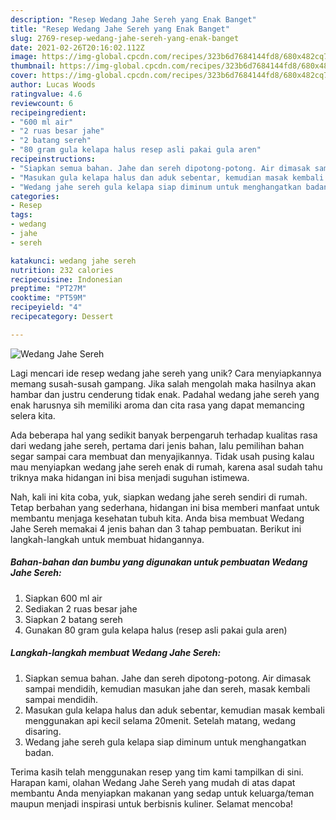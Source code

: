 ```yaml
---
description: "Resep Wedang Jahe Sereh yang Enak Banget"
title: "Resep Wedang Jahe Sereh yang Enak Banget"
slug: 2769-resep-wedang-jahe-sereh-yang-enak-banget
date: 2021-02-26T20:16:02.112Z
image: https://img-global.cpcdn.com/recipes/323b6d7684144fd8/680x482cq70/wedang-jahe-sereh-foto-resep-utama.jpg
thumbnail: https://img-global.cpcdn.com/recipes/323b6d7684144fd8/680x482cq70/wedang-jahe-sereh-foto-resep-utama.jpg
cover: https://img-global.cpcdn.com/recipes/323b6d7684144fd8/680x482cq70/wedang-jahe-sereh-foto-resep-utama.jpg
author: Lucas Woods
ratingvalue: 4.6
reviewcount: 6
recipeingredient:
- "600 ml air"
- "2 ruas besar jahe"
- "2 batang sereh"
- "80 gram gula kelapa halus resep asli pakai gula aren"
recipeinstructions:
- "Siapkan semua bahan. Jahe dan sereh dipotong-potong. Air dimasak sampai mendidih, kemudian masukan jahe dan sereh, masak kembali sampai mendidih."
- "Masukan gula kelapa halus dan aduk sebentar, kemudian masak kembali menggunakan api kecil selama 20menit. Setelah matang, wedang disaring."
- "Wedang jahe sereh gula kelapa siap diminum untuk menghangatkan badan."
categories:
- Resep
tags:
- wedang
- jahe
- sereh

katakunci: wedang jahe sereh 
nutrition: 232 calories
recipecuisine: Indonesian
preptime: "PT27M"
cooktime: "PT59M"
recipeyield: "4"
recipecategory: Dessert

---
```



![Wedang Jahe Sereh](https://img-global.cpcdn.com/recipes/323b6d7684144fd8/680x482cq70/wedang-jahe-sereh-foto-resep-utama.jpg)

Lagi mencari ide resep wedang jahe sereh yang unik? Cara menyiapkannya memang susah-susah gampang. Jika salah mengolah maka hasilnya akan hambar dan justru cenderung tidak enak. Padahal wedang jahe sereh yang enak harusnya sih memiliki aroma dan cita rasa yang dapat memancing selera kita.



Ada beberapa hal yang sedikit banyak berpengaruh terhadap kualitas rasa dari wedang jahe sereh, pertama dari jenis bahan, lalu pemilihan bahan segar sampai cara membuat dan menyajikannya. Tidak usah pusing kalau mau menyiapkan wedang jahe sereh enak di rumah, karena asal sudah tahu triknya maka hidangan ini bisa menjadi suguhan istimewa.


Nah, kali ini kita coba, yuk, siapkan wedang jahe sereh sendiri di rumah. Tetap berbahan yang sederhana, hidangan ini bisa memberi manfaat untuk membantu menjaga kesehatan tubuh kita. Anda bisa membuat Wedang Jahe Sereh memakai 4 jenis bahan dan 3 tahap pembuatan. Berikut ini langkah-langkah untuk membuat hidangannya.

<!--inarticleads1-->

##### Bahan-bahan dan bumbu yang digunakan untuk pembuatan Wedang Jahe Sereh:

1. Siapkan 600 ml air
1. Sediakan 2 ruas besar jahe
1. Siapkan 2 batang sereh
1. Gunakan 80 gram gula kelapa halus (resep asli pakai gula aren)




<!--inarticleads2-->

##### Langkah-langkah membuat Wedang Jahe Sereh:

1. Siapkan semua bahan. Jahe dan sereh dipotong-potong. Air dimasak sampai mendidih, kemudian masukan jahe dan sereh, masak kembali sampai mendidih.
1. Masukan gula kelapa halus dan aduk sebentar, kemudian masak kembali menggunakan api kecil selama 20menit. Setelah matang, wedang disaring.
1. Wedang jahe sereh gula kelapa siap diminum untuk menghangatkan badan.




Terima kasih telah menggunakan resep yang tim kami tampilkan di sini. Harapan kami, olahan Wedang Jahe Sereh yang mudah di atas dapat membantu Anda menyiapkan makanan yang sedap untuk keluarga/teman maupun menjadi inspirasi untuk berbisnis kuliner. Selamat mencoba!
